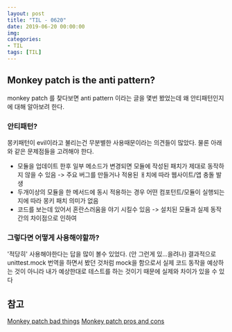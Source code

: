 ```yaml
---
layout: post
title: "TIL - 0620"
date: 2019-06-20 00:00:00
img:
categories:
- TIL
tags: [TIL]
---
```

## Monkey patch is the anti pattern?
monkey patch 를 찾다보면 anti pattern 이라는 글을 몇번 봤었는데 왜 안티패턴인지에 대해 알아보려 한다. 

### 안티패턴?
몽키패턴이 evil이라고 불리는건 무분별한 사용때문이라는 의견들이 많았다. 물론 아래와 같은 문제점들을 고려해야 한다. 
- 모듈을 업데이트 한후 일부 메소드가 변경되면 모듈에 작성된 패치가 제대로 동작하지 않을 수 있음 -> 주요 버그를 만들거나 적용된 ㅐ치에 따라 웹사이트/앱 충돌 발생 
- 두개이상의 모듈을 한 메서드에 동시 적용하는 경우 어떤 컴포턴트/모듈이 실행되는지에 따라 몽키 패치 의미가 없음 
- 코드를 보는데 있어서 혼란스러움을 야기 시킬수 있음 -> 설치된 모듈과 실제 동작간의 차이점으로 인하여

### 그렇다면 어떻게 사용해야할까?
'적당히' 사용해야한다는 답을 많이 볼수 있었다. (안 그런게 있...을려나) 결과적으로 unittest.mock 번역을 하면서 봤던 것처럼 mock을 함으로서 실제 코드 동작을 예상하는 것이 아니라 내가 예상한대로 테스트를 하는 것이기 때문에 실제와 차이가 있을 수 있다

## 참고 
[Monkey patch bad things](https://dev.to/napoleon039/monkey-patching-what-is-it-and-should-you-be-using-it-50db)
[Monkey patch pros and cons](http://net-informations.com/python/iq/patching.htm)